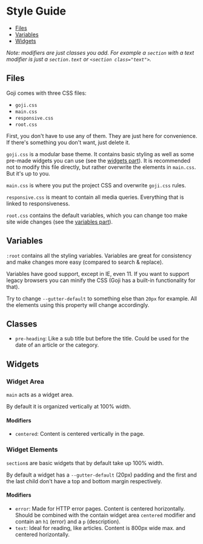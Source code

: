 Style Guide
===========

* [Files](#files)
* [Variables](#variables)
* [Widgets](#widgets)

*Note: modifiers are just classes you add. For example a `section` with a text modifier is just
a `section.text` or `<section class="text">`.*

Files
-----

Goji comes with three CSS files:

- `goji.css`
- `main.css`
- `responsive.css`
- `root.css`

First, you don't have to use any of them. They are just here for convenience. If there's something
you don't want, just delete it.

`goji.css` is a modular base theme. It contains basic styling as well as some pre-made widgets you
can use (see the [widgets part](#widgets)). It is recommended not to modify this file directly, but
rather overwrite the elements in `main.css`. But it's up to you.

`main.css` is where you put the project CSS and overwrite `goji.css` rules.

`responsive.css` is meant to contain all media queries. Everything that is linked to responsiveness.

`root.css` contains the default variables, which you can change too make site wide changes (see the
[variables part](#variables)).

Variables
---------

`:root` contains all the styling variables. Variables are great for consistency and make changes
more easy (compared to search & replace).

Variables have good support, except in IE, even 11. If you want to support legacy browsers you can
minify the CSS (Goji has a built-in functionality for that).

Try to change `--gutter-default` to something else than `20px` for example. All the elements using
this property will change accordingly.

Classes
-------

- `pre-heading`: Like a sub title but before the title. Could be used for the date of an article
or the category.


Widgets
-------

### Widget Area

`main` acts as a widget area.

By default it is organized vertically at 100% width.

#### Modifiers

- `centered`: Content is centered vertically in the page.

### Widget Elements

`section`s are basic widgets that by default take up 100% width.

By default a widget has a `--gutter-default` (20px) padding and the first and the last child
don't have a top and bottom margin respectively.

#### Modifiers

- `error`: Made for HTTP error pages. Content is centered horizontally. Should be combined with
  the contain widget area `centered` modifier and contain an `h1` (error) and a `p` (description).
- `text`: Ideal for reading, like articles. Content is 800px wide max. and centered horizontally.
